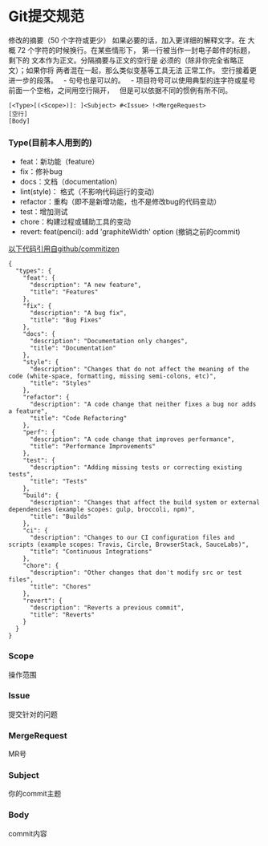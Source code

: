 
# Git提交规范

修改的摘要（50 个字符或更少） 如果必要的话，加入更详细的解释文字。在 大概 72 个字符的时候换行。在某些情形下， 第一行被当作一封电子邮件的标题，剩下的 文本作为正文。分隔摘要与正文的空行是 必须的（除非你完全省略正文）；如果你将 两者混在一起，那么类似变基等工具无法 正常工作。 空行接着更进一步的段落。   - 句号也是可以的。   - 项目符号可以使用典型的连字符或星号     前面一个空格，之间用空行隔开，     但是可以依据不同的惯例有所不同。 


```
[<Type>[(<Scope>)]: ]<Subject> #<Issue> !<MergeRequest>
[空行]
[Body]
```
### Type(目前本人用到的)
- feat：新功能（feature）
- fix：修补bug
- docs：文档（documentation）
- lint(style)： 格式（不影响代码运行的变动）
- refactor：重构（即不是新增功能，也不是修改bug的代码变动）
- test：增加测试
- chore：构建过程或辅助工具的变动
- revert: feat(pencil): add 'graphiteWidth' option (撤销之前的commit)

[以下代码引用自github/commitizen](https://github.com/commitizen/conventional-commit-types/blob/master/index.json)
```
{
  "types": {
    "feat": {
      "description": "A new feature",
      "title": "Features"
    },
    "fix": {
      "description": "A bug fix",
      "title": "Bug Fixes"
    },
    "docs": {
      "description": "Documentation only changes",
      "title": "Documentation"
    },
    "style": {
      "description": "Changes that do not affect the meaning of the code (white-space, formatting, missing semi-colons, etc)",
      "title": "Styles"
    },
    "refactor": {
      "description": "A code change that neither fixes a bug nor adds a feature",
      "title": "Code Refactoring"
    },
    "perf": {
      "description": "A code change that improves performance",
      "title": "Performance Improvements"
    },
    "test": {
      "description": "Adding missing tests or correcting existing tests",
      "title": "Tests"
    },
    "build": {
      "description": "Changes that affect the build system or external dependencies (example scopes: gulp, broccoli, npm)",
      "title": "Builds"
    },
    "ci": {
      "description": "Changes to our CI configuration files and scripts (example scopes: Travis, Circle, BrowserStack, SauceLabs)",
      "title": "Continuous Integrations"
    },
    "chore": {
      "description": "Other changes that don't modify src or test files",
      "title": "Chores"
    },
    "revert": {
      "description": "Reverts a previous commit",
      "title": "Reverts"
    }
  }
}
```

### Scope
操作范围

### Issue
提交针对的问题

### MergeRequest
MR号

### Subject
你的commit主题

### Body
commit内容
